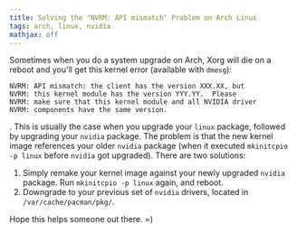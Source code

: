 ```yaml
---
title: Solving the "NVRM: API mismatch" Problem on Arch Linux
tags: arch, linux, nvidia
mathjax: off
---
```


Sometimes when you do a system upgrade on Arch, Xorg will die on a reboot and you'll get this kernel error (available with `dmesg`):

```{.numberLines}
NVRM: API mismatch: the client has the version XXX.XX, but
NVRM: this kernel module has the version YYY.YY.  Please
NVRM: make sure that this kernel module and all NVIDIA driver
NVRM: components have the same version.
```

.
This is usually the case when you upgrade your `linux` package, followed by upgrading your `nvidia` package.
The problem is that the new kernel image references your older `nvidia` package (when it executed `mkinitcpio -p linux` before `nvidia` got upgraded).
There are two solutions:

  1) Simply remake your kernel image against your newly upgraded `nvidia` package.
  Run `mkinitcpio -p linux` again, and reboot.
  2) Downgrade to your previous set of `nvidia` drivers, located in `/var/cache/pacman/pkg/`.

Hope this helps someone out there. =)
